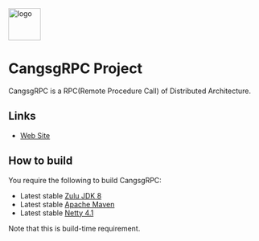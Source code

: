 <img width="64" src="https://raw.githubusercontent.com/KeithWang2019/CangsgRPC/dev/64.ico" alt="logo">

# CangsgRPC Project
CangsgRPC is a RPC(Remote Procedure Call) of Distributed Architecture.

## Links

* [Web Site](https://github.com/KeithWang2019/CangsgRPC)

## How to build

You require the following to build CangsgRPC:

* Latest stable [Zulu JDK 8](https://www.azul.com/downloads/zulu-community/)
* Latest stable [Apache Maven](http://maven.apache.org/)
* Latest stable [Netty 4.1](https://netty.io/downloads.html)

Note that this is build-time requirement. 
